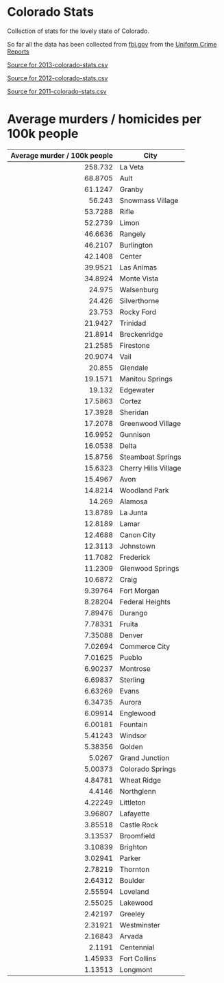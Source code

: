 Colorado Stats
==============

Collection of stats for the lovely state of Colorado.

So far all the data has been collected from [fbi.gov](http://fbi.gov) from the [Uniform Crime Reports](http://www.fbi.gov/about-us/cjis/ucr/crime-in-the-u.s)

[Source for 2013-colorado-stats.csv](http://www.fbi.gov/about-us/cjis/ucr/crime-in-the-u.s/2013/crime-in-the-u.s.-2013/tables/table-8/table-8-state-cuts/table_8_offenses_known_to_law_enforcement_colorado_by_city_2013.xls)

[Source for 2012-colorado-stats.csv](http://www.fbi.gov/about-us/cjis/ucr/crime-in-the-u.s/2012/crime-in-the-u.s.-2012/tables/8tabledatadecpdf/table-8-state-cuts/table_8_offenses_known_to_law_enforcement_by_colorado_by_city_2012.xls)

[Source for 2011-colorado-stats.csv](http://www.fbi.gov/about-us/cjis/ucr/crime-in-the-u.s/2011/crime-in-the-u.s.-2011/tables/table8statecuts/table_8_offenses_known_to_law_enforcement_colorado_by_city_2011.xls)

# Average murders / homicides per 100k people

|Average murder / 100k people | City |
|----:|-----|
|258.732| La Veta|
|68.8705| Ault|
|61.1247| Granby|
|56.243| Snowmass Village|
|53.7288| Rifle|
|52.2739| Limon|
|46.6636| Rangely|
|46.2107| Burlington|
|42.1408| Center|
|39.9521| Las Animas|
|34.8924| Monte Vista|
|24.975| Walsenburg|
|24.426| Silverthorne|
|23.753| Rocky Ford|
|21.9427| Trinidad|
|21.8914| Breckenridge|
|21.2585| Firestone|
|20.9074| Vail|
|20.855| Glendale|
|19.1571| Manitou Springs|
|19.132| Edgewater|
|17.5863| Cortez|
|17.3928| Sheridan|
|17.2078| Greenwood Village|
|16.9952| Gunnison|
|16.0538| Delta|
|15.8756| Steamboat Springs|
|15.6323| Cherry Hills Village|
|15.4967| Avon|
|14.8214| Woodland Park|
|14.269| Alamosa|
|13.8789| La Junta|
|12.8189| Lamar|
|12.4688| Canon City|
|12.3113| Johnstown|
|11.7082| Frederick|
|11.2309| Glenwood Springs|
|10.6872| Craig|
|9.39764| Fort Morgan|
|8.28204| Federal Heights|
|7.89476| Durango|
|7.78331| Fruita|
|7.35088| Denver|
|7.02694| Commerce City|
|7.01625| Pueblo|
|6.90237| Montrose|
|6.69837| Sterling|
|6.63269| Evans|
|6.34735| Aurora|
|6.09914| Englewood|
|6.00181| Fountain|
|5.41243| Windsor|
|5.38356| Golden|
|5.0267| Grand Junction|
|5.00373| Colorado Springs|
|4.84781| Wheat Ridge|
|4.4146| Northglenn|
|4.22249| Littleton|
|3.96807| Lafayette|
|3.85518| Castle Rock|
|3.13537| Broomfield|
|3.10839| Brighton|
|3.02941| Parker|
|2.78219| Thornton|
|2.64312| Boulder|
|2.55594| Loveland|
|2.55025| Lakewood|
|2.42197| Greeley|
|2.31921| Westminster|
|2.16843| Arvada|
|2.1191| Centennial|
|1.45933| Fort Collins|
|1.13513| Longmont|
